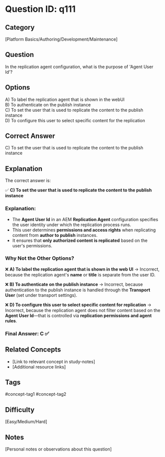 # Question ID: q111

## Category
[Platform Basics/Authoring/Development/Maintenance]

## Question
In the replication agent configuration, what is the purpose of 'Agent User Id'?

## Options
A) To label the replication agent that is shown in the webUl  <br /> 
B) To authenticate on the publish instance  <br /> 
C) To set the user that is used to replicate the content to the publish instance <br /> 
D) To configure this user to select specific content for the replication  <br /> 

## Correct Answer
C) To set the user that is used to replicate the content to the publish instance <br /> 

## Explanation
The correct answer is:  

✅ **C) To set the user that is used to replicate the content to the publish instance**  

### **Explanation:**  
- The **Agent User Id** in an AEM **Replication Agent** configuration specifies the user identity under which the replication process runs.  
- This user determines **permissions and access rights** when replicating content from **author to publish** instances.  
- It ensures that **only authorized content is replicated** based on the user's permissions.  

### **Why Not the Other Options?**  
❌ **A) To label the replication agent that is shown in the web UI** → Incorrect, because the replication agent's **name** or **title** is separate from the user ID.  

❌ **B) To authenticate on the publish instance** → Incorrect, because authentication to the publish instance is handled through the **Transport User** (set under transport settings).  

❌ **D) To configure this user to select specific content for replication** → Incorrect, because the replication agent does not filter content based on the **Agent User Id**—that is controlled via **replication permissions and agent rules**.  

### **Final Answer: C** ✅

## Related Concepts
- [Link to relevant concept in study-notes]
- [Additional resource links]

## Tags
#concept-tag1 #concept-tag2

## Difficulty
[Easy/Medium/Hard]

## Notes
[Personal notes or observations about this question]
